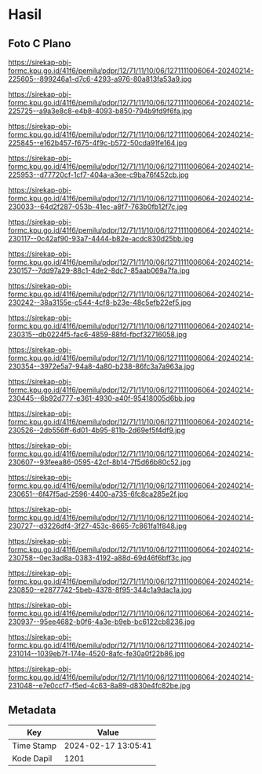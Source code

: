 # Hasil

## Foto C Plano

https://sirekap-obj-formc.kpu.go.id/41f6/pemilu/pdpr/12/71/11/10/06/1271111006064-20240214-225605--899246a1-d7c6-4293-a976-80a813fa53a9.jpg

https://sirekap-obj-formc.kpu.go.id/41f6/pemilu/pdpr/12/71/11/10/06/1271111006064-20240214-225725--a9a3e8c8-e4b8-4093-b850-794b9fd9f6fa.jpg

https://sirekap-obj-formc.kpu.go.id/41f6/pemilu/pdpr/12/71/11/10/06/1271111006064-20240214-225845--e162b457-f675-4f9c-b572-50cda91fe164.jpg

https://sirekap-obj-formc.kpu.go.id/41f6/pemilu/pdpr/12/71/11/10/06/1271111006064-20240214-225953--d77720cf-1cf7-404a-a3ee-c9ba76f452cb.jpg

https://sirekap-obj-formc.kpu.go.id/41f6/pemilu/pdpr/12/71/11/10/06/1271111006064-20240214-230033--64d2f287-053b-41ec-a8f7-763b0fb12f7c.jpg

https://sirekap-obj-formc.kpu.go.id/41f6/pemilu/pdpr/12/71/11/10/06/1271111006064-20240214-230117--0c42af90-93a7-4444-b82e-acdc830d25bb.jpg

https://sirekap-obj-formc.kpu.go.id/41f6/pemilu/pdpr/12/71/11/10/06/1271111006064-20240214-230157--7dd97a29-88c1-4de2-8dc7-85aab069a7fa.jpg

https://sirekap-obj-formc.kpu.go.id/41f6/pemilu/pdpr/12/71/11/10/06/1271111006064-20240214-230242--38a3155e-c544-4cf8-b23e-48c5efb22ef5.jpg

https://sirekap-obj-formc.kpu.go.id/41f6/pemilu/pdpr/12/71/11/10/06/1271111006064-20240214-230315--db0224f5-fac6-4859-88fd-fbcf32716058.jpg

https://sirekap-obj-formc.kpu.go.id/41f6/pemilu/pdpr/12/71/11/10/06/1271111006064-20240214-230354--3972e5a7-94a8-4a80-b238-86fc3a7a963a.jpg

https://sirekap-obj-formc.kpu.go.id/41f6/pemilu/pdpr/12/71/11/10/06/1271111006064-20240214-230445--6b92d777-e361-4930-a40f-95418005d6bb.jpg

https://sirekap-obj-formc.kpu.go.id/41f6/pemilu/pdpr/12/71/11/10/06/1271111006064-20240214-230526--2db556ff-6d01-4b95-811b-2d69ef5f4df9.jpg

https://sirekap-obj-formc.kpu.go.id/41f6/pemilu/pdpr/12/71/11/10/06/1271111006064-20240214-230607--93feea86-0595-42cf-8b14-7f5d66b80c52.jpg

https://sirekap-obj-formc.kpu.go.id/41f6/pemilu/pdpr/12/71/11/10/06/1271111006064-20240214-230651--6f47f5ad-2596-4400-a735-6fc8ca285e2f.jpg

https://sirekap-obj-formc.kpu.go.id/41f6/pemilu/pdpr/12/71/11/10/06/1271111006064-20240214-230727--d3226df4-3f27-453c-8665-7c861fa1f848.jpg

https://sirekap-obj-formc.kpu.go.id/41f6/pemilu/pdpr/12/71/11/10/06/1271111006064-20240214-230758--0ec3ad8a-0383-4192-a88d-69d46f6bff3c.jpg

https://sirekap-obj-formc.kpu.go.id/41f6/pemilu/pdpr/12/71/11/10/06/1271111006064-20240214-230850--e2877742-5beb-4378-8f95-344c1a9dac1a.jpg

https://sirekap-obj-formc.kpu.go.id/41f6/pemilu/pdpr/12/71/11/10/06/1271111006064-20240214-230937--95ee4682-b0f6-4a3e-b9eb-bc6122cb8236.jpg

https://sirekap-obj-formc.kpu.go.id/41f6/pemilu/pdpr/12/71/11/10/06/1271111006064-20240214-231014--1039eb7f-174e-4520-8afc-fe30a0f22b86.jpg

https://sirekap-obj-formc.kpu.go.id/41f6/pemilu/pdpr/12/71/11/10/06/1271111006064-20240214-231048--e7e0ccf7-f5ed-4c63-8a89-d830e4fc82be.jpg


## Metadata

| Key        | Value               |
| ---------- | ------------------- |
| Time Stamp | 2024-02-17 13:05:41 |
| Kode Dapil | 1201                |




